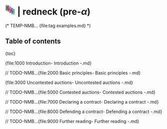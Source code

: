 # ![bridge](https://raw.githubusercontent.com/aornota/redneck/main/src/resources/tpoc-32x32.png) | redneck (pre-_α_)

(* TEMP-NMB...
{file:tag examples.md} *)

## Table of contents

{toc}

{file:1000 Introduction\- Introduction -.md}

// TODO-NMB...{file:2000 Basic principles\- Basic principles -.md}

{file:3000 Uncontested auctions\- Uncontested auctions -.md}

// TODO-NMB...{file:5000 Contested auctions\- Contested auctions -.md}

// TODO-NMB...{file:7000 Declaring a contract\- Declaring a contract -.md}

// TODO-NMB...{file:8000 Defending a contract\- Defending a contract -.md}

// TODO-NMB...{file:9000 Further reading\- Further reading -.md}
